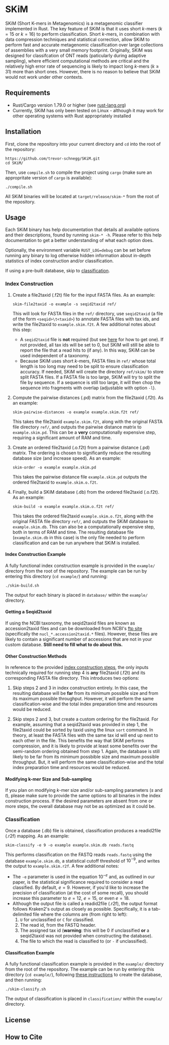 # SKiM
SKiM (Short K-mers in Metagenomics) is a metagenomic classifier implemented in Rust. The key feature of SKiM is that it uses short $k$-mers ($k=15$ or $k=16$) to perform classification. Short $k$-mers, in combination with data compression techniques and statistical correction, allow SKiM to perform fast and accurate metagenomic classification over large collections of assemblies with a very small memory footprint. Originally, SKiM was designed for classifcation of ONT reads (paticularly during adaptive sampling), where efficient computational methods are critical and the relatively high error rate of sequencing is likely to impact long $k$-mers ($k\geq 31$) more than short ones. However, there is no reason to believe that SKiM would not work under other contexts.


## Requirements

 * Rust/Cargo version 1.79.0 or higher (see [rust-lang.org](https://www.rust-lang.org/tools/install))
 * Currently, SKiM has only been tested on Linux - although it may work for other operating systems with Rust appropriately installed


## Installation

First, clone the repository into your current directory and `cd` into the root of the repository:

```
https://github.com/trevor-schnegg/SKiM.git
cd SKiM/
```

Then, use `compile.sh` to compile the project using `cargo` (make sure an appropritate version of `cargo` is available):

```
./compile.sh
```

All SKiM binaries will be located at `target/release/skim-*` from the root of the repository.


## Usage

Each SKiM binary has help documentation that details all available options and their descriptions, found by running `skim-* -h`. Please refer to this help documentation to get a better understanding of what each option does.

Optionally, the environment variable `RUST_LOG=debug` can be set before running any binary to log otherwise hidden information about in-depth statistics of index construction and/or classification.

If using a pre-built database, skip to [classification](#classification).

### Index Construction

1. Create a file2taxid (.f2t) file for the input FASTA files. As an example:

    ```
    skim-file2taxid -o example -s seqid2taxid ref/
    ```

    This will look for FASTA files in the `ref/` directory, use `seqid2taxid` (a file of the form `<seqid>\t<taxid>`) to annotate FASTA files with tax ids, and write the file2taxid to `example.skim.f2t`. A few additional notes about this step:

    * A `seqid2taxid` file is **not** required (but see [here](#getting-a-seqid2taxid) for how to get one). If not provided, all tax ids will be set to 0, but SKiM will still be able to report the file that a read hits to (if any). In this way, SKiM can be used independent of a taxonomy.
    * Because SKiM uses short $k$-mers, FASTA files in `ref/` whose total length is too long may need to be split to ensure classification accuracy. If needed, SKiM will create the directory `ref/skim/` to store split FASTA files. If a FASTA file is too large, SKiM will try to split the file by sequence. If a sequence is still too large, it will then chop the sequence into fragments with overlap (adjustable with option `-l`).

2. Compute the pairwise distances (.pd) matrix from the file2taxid (.f2t). As an example:

    ```
    skim-pairwise-distances -o example example.skim.f2t ref/
    ```

    This takes the file2taxid `example.skim.f2t`, along with the original FASTA file directory `ref/`, and outputs the pairwise distance matrix to `example.skim.pd`. This can be a **very** computationally expensive step, requiring a significant amount of RAM and time.

3. Create an ordered file2taxid (.o.f2t) from a pairwise distance (.pd) matrix. The ordering is chosen to significantly reduce the resulting database size (and increase speed). As an example:

    ```
    skim-order -o example example.skim.pd
    ```

    This takes the pairwise distance file `example.skim.pd` outputs the ordered file2taxid to `example.skim.o.f2t`.

4. Finally, build a SKiM database (.db) from the ordered file2taxid (.o.f2t). As an example:

    ```
    skim-build -o example example.skim.o.f2t ref/
    ```

    This takes the ordered file2taxid `example.skim.o.f2t`, along with the original FASTA file directory `ref/`, and outputs the SKiM database to `example.skim.db`. This can also be a computationally expensive step, both in terms of RAM and time. The resulting database file (`example.skim.db` in this case) is the only file needed to perform classification and can be run anywhere that SKiM is installed.

#### Index Construction Example

A fully functional index construction example is provided in the `example/` directory from the root of the repository. The example can be run by entering this directory (`cd example/`) and running:

```
./skim-build.sh
```

The output for each binary is placed in `database/` within the `example/` directory.

#### Getting a Seqid2taxid

If using the NCBI taxonomy, the seqid2taxid files are known as accession2taxid files and can be downloaded from NCBI's [ftp site](https://ftp.ncbi.nlm.nih.gov/pub/taxonomy/accession2taxid/) (specifically the `nucl_*.accession2taxid.*` files). However, these files are likely to contain a significant number of accessions that are not in your custom database. **Still need to fill what to do about this.**

#### Other Construction Methods

In reference to the provided [index construction steps](#index-construction), the only inputs technically required for running step 4 is **any** file2taxid (.f2t) and its corresponding FASTA file directory. This introduces two options:

1. Skip steps 2 and 3 in index construction entirely. In this case, the resulting database will be **far** from its minimum possible size and from its maximum possible throughput. However, it will perform the same classification-wise and the total index preparation time and resources would be reduced.

2. Skip steps 2 and 3, but create a custom ordering for the file2taxid. For example, assuming that a seqid2taxid was provided in step 1, the file2taxid could be sorted by taxid using the linux `sort` command. In theory, at least the FASTA files with the same tax id will end up next to each other in the file. This benefits the way that SKiM performs compression, and it is likely to provide at least some benefits over the semi-random ordering obtained from step 1. Again, the database is still likely to be far from its minimum possbible size and maximum possible throughput. But, it will perform the same classification-wise and the total index preparation time and resources would be reduced.

#### Modifying k-mer Size and Sub-sampling

If you plan on modifying $k$-mer size and/or sub-sampling parameters ($s$ and $t$), please make sure to provide the same options to all binaries in the index construction process. If the desired parameters are absent from one or more steps, the overall database may not be as optimized as it could be.

### Classification

Once a database (.db) file is obtained, classification produces a readid2file (.r2f) mapping. As an example:

```
skim-classify -e 9 -o example example.skim.db reads.fastq
```

This performs classification on the FASTQ reads `reads.fastq` using the database `example.skim.db`, a statistical cutoff threshold of $10^{-9}$, and writes the output to `example.skim.r2f`. A few additional notes:

* The `-e` parameter is used in the equation $10^{-e}$ and, as outlined in our paper, is the statistical significance required to consider a read classified. By default, $e=9$. However, if you'd like to increase the precision of classification (at the cost of some recall), you should increase this parameter to $e=12$, $e=15$, or even $e=18$.
* Although the output file is called a readid2file (.r2f), the output format follows Kraken2's output as closely as possible. Specifically, it is a tab-delimited file where the columns are (from right to left):
    1. `U` for unclassified or `C` for classified.
    2. The read id, from the FASTQ header.
    3. The assigned tax id (**warning**: this will be 0 if unclassified **or** a seqid2taxid was not provided when constructing the database).
    4. The file to which the read is classified to (or `-` if unclassified).

#### Classification Example

A fully functional classification example is provided in the `example/` directory from the root of the repository. The example can be run by entering this directory (`cd example/`), following [these instructions](#index-construction-example) to create the database, and then running:

```
./skim-classify.sh
```

The output of classification is placed in `classification/` within the `example/` directory.

## License

## How to Cite
